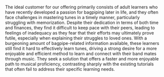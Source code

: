 The ideal customer for our offering primarily consists of adult learners who have recently developed a passion for bagpiping later in life, and they often face challenges in mastering tunes in a timely manner, particularly struggling with memorization. Despite their dedication in terms of both time and finances, they find it difficult to keep pace with their peers, leading to feelings of inadequacy as they fear that their efforts may ultimately prove futile, especially when explaining their struggles to loved ones. With a burgeoning amount of bagpipe-related information available, these learners still find it hard to effectively learn tunes, driving a strong desire for a more enjoyable and efficient method to learn and connect with their band mates through music. They seek a solution that offers a faster and more enjoyable path to musical proficiency, contrasting sharply with the existing tutorials that often fail to address their specific learning needs.